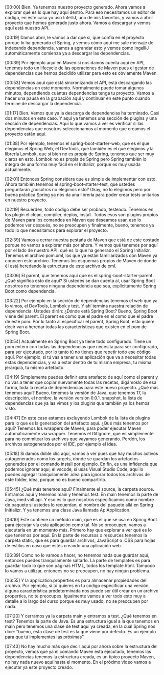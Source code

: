 [00:00] Bien. Ya tenemos nuestro proyecto generado. Ahora vamos a explorar qué es lo que hay aquí dentro. Para eso necesitamos un editor de código, en este caso yo uso IntelliJ, uno de mis favoritos, y vamos a abrir proyecto que hemos generado justo ahora. Vamos a descargar y vemos aquí está nuestro API.

[00:19] Damos abrir, le vamos a dar que sí, que confía en el proyecto porque lo ha generado el Spring, y vemos cómo aquí me sale mensaje de indexando dependencia, vamos a agrandar esto y vemos como IngelliJ automáticamente comienza ya a descargar las dependencias.

[00:39] Por ejemplo aquí en Maven si nos damos cuenta aquí en API, tenemos todo un lifecycle de las operaciones de Maven pues el gestor de dependencias que hemos decidido utilizar para esto es obviamente Maven.

[00:53] Vemos aquí que está sincronizando el API, está descargando las dependencias en este momento. Normalmente puede tomar algunos minutos, dependiendo cuántas dependencias tenga tu proyecto. Vamos a hacer una pausa en la grabación aquí y continuar en este punto cuando termine de descargar la dependencia.

[01:17] Bien. Vemos que ya la descarga de dependencias ha terminado. Casi dos minutos en este caso. Y aquí ya tenemos una sección de plugins y una sección de dependencias. Aquí lo que vamos a ver es verificar si las dependencias que nosotros seleccionamos al momento que creamos el proyecto están aquí.

[01:38] Por ejemplo, tenemos el spring-boot-starter-web, que es el que elegimos el Spring Web, el DevTools, que también es el que elegimos y la librería Lombok, que si bien no es propia de Spring, tenemos que ser muy claros en esto. Lombok no es propia de Spring pero Spring también lo integra de una forma muy fácil en el Initializr, porque es muy usada actualmente.

[02:01] Entonces Spring considera que es simple de implementar con esto. Ahora también tenemos el spring-boot-starter-test, que ustedes preguntarán ¿nosotros no elegimos esto? Okay, no lo elegimos pero por buena práctica Spring ya nos da una librería para poder crear tests unitarios en nuestro proyecto.

[02:19] Recuerden, todo código debe ser probado, testeado. Tenemos en los plugin el clean, compiler, deploy, install. Todos esos son plugins propios de Maven para los comandos en Maven que deseamos usar, eso lo podemos ver después, no se preocupen y finalmente, bueno, tenemos ya todo lo que necesitamos para explorar el proyecto.

[02:39] Vamos a cerrar nuestra pestaña de Maven que está de este costado porque no vamos a explorar más por ahora. Y vemos qué tenemos por aquí por el lado de nuestro API, qué es lo que ha generado el Spring Initializr. Tenemos el archivo pom.xml, los que ya están familiarizados con Maven ya conocen este archivo. Tenemos los esquemas propios de Maven de donde él está heredando la estructura de este archivo de xml.

[03:06] El parent, que tenemos aquí que es el spring-boot-starter-parent. ¿Qué significa esto de aquí? Si ustedes se dan cuenta al, usar Spring Boot nosotros no tenemos ninguna dependencia que sea, explícitamente Spring Boot como dependencia.

[03:22] Por ejemplo en la sección de dependencias tenemos el web que ya lo vimos, el DevTools, Lombok y test. Y ahí termina nuestra relación de dependencia. Ustedes dirán: ¿Dónde está Spring Boot? Bueno, Spring Boot viene del parent. El parent es como que el padre en el como que el padre de este pom. Por lo tanto al especificar el parent, Spring Boot, esto quiere decir van a heredar todas las características que existen en el pom de Spring Boot.

[03:54] Actualmente en Spring Boot ya tiene todo configurado. Tiene un pom entero con todas las dependencias que necesita para ser configurado, para ser ejecutado, por lo tanto tú no tienes que repetir todo ese código aquí. Por ejemplo, si tú vas a tener una aplicación que va a necesitar todas estas dependencias, y va a estar dentro de tu misma empresa, tu misma jerarquía, tu mismo artefacto.

[04:19] Simplemente puedes definir este artefacto de aquí como el parent y no vas a tener que copiar nuevamente todas las recetas, digámoslo de esa forma, toda la receta de dependencias para este nuevo proyecto. ¿Qué más tenemos aquí? Bueno, tenemos la versión de Java, que tenemos 17, la descripción, el nombre, la versión versión 0.0.1, snapshot, la lista de dependencias que ya las vimos y los plugins que también ya los hemos visto.

[04:47] En este caso estamos excluyendo Lombok de la lista de plugins para lo que es la generación del artefacto aquí. ¿Qué más tenemos por aquí? Tenemos los wrappers de Maven, para poder ejecutar Maven automáticamente vía wrapper. Tenemos el GitIgnore, que es simplemente para no commitear los archivos que vayamos generando. Perdón, los archivos autogenerados por el IDE, por ejemplo el idea.

[05:18] Si damos doble clic aquí, vamos a ver pues que hay muchos activos autogenerados como los targets, donde se guardan los artefactos generados por el comando install por ejemplo. En fin, es una infidencia que podemos ignorar aquí, el vscode, si usas Visual Studio Code, aquí lo puedes agregar tranquilamente .idea para ignorar todos los archivos de este folder, idea, porque no es bueno compartirlo.

[05:45] ¿Qué más tenemos aquí? Finalmente el source, la carpeta source. Entramos aquí y tenemos main y tenemos test. En main tenemos la parte de Java, med.voll.api. Y eso es lo que nosotros especificamos como nombre de paquete si ustedes lo recuerdan, el nombre del paquete allá en Spring Initializr. Y ya tenemos una clase Java llamada ApiApplication.

[06:10] Este contiene un método main, que es el que se usa en Spring Boot para ejecutar vía esta aplicación como tal. No se preocupen, vamos a ejecutarla en un momento más. Primero hay que explorar a ver qué es lo que tenemos por aquí. En la parte de recursos o resources tenemos la carpeta static, que es para guardar archivos, JavaScript o .CSS para hojas de estilos en caso que estés creando una aplicación web.

[06:39] Como no lo vamos a hacer, no tenemos nada que guardar aquí, entonces puedes tranquilamente saltarlo. La parte de templates es para guardar todo lo que son páginas HTML, todos los template.html. Tampoco lo vamos a utilizar, entonces no se preocupen, no hay ningún problema.

[06:55] Y la application.properties es para almacenar propiedades del archivo. Por ejemplo, si tú quieres en tu código especificar una versión, alguna característica predeterminada nos puede ser útil crear en un archivo properties, no te preocupes. Igualmente vamos a ver todo esto muy a detalle a lo largo del curso porque es muy usado, no se preocupen por nada.

[07:20] Y cerramos ya la carpeta main y entramos a test. ¿Qué tenemos en test? Tenemos la parte de Java. Es una estructura igual a la que tenemos en main pero tenemos una clase de test aquí ya creada, en la cual Spring nos dice: “bueno, esta clase de test es la que viene por defecto. Es un ejemplo para que tú implementes las próximas”.

[07:43] No hay mucho más que decir aquí por ahora sobre la estructura del proyecto, vemos que ya el comando Maven está ejecutado, tenemos las dependencias tenemos la estructura creada, es un típico proyecto Maven, no hay nada nuevo aquí hasta el momento. En el próximo video vamos a ejecutar ya este proyecto creado.